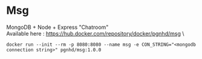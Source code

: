 # Msg
MongoDB + Node + Express "Chatroom" \
Available here : https://hub.docker.com/repository/docker/pgnhd/msg \
```
docker run --init --rm -p 8080:8080 --name msg -e CON_STRING="<mongodb connection string>" pgnhd/msg:1.0.0
```

